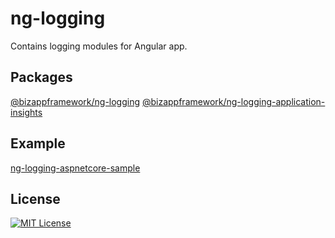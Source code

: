 ng-logging
=====================

Contains logging modules for Angular app.

Packages
---------------

[@bizappframework/ng-logging](https://www.npmjs.com/package/@bizappframework/ng-logging)
[@bizappframework/ng-logging-application-insights](https://www.npmjs.com/package/@bizappframework/ng-logging-application-insights)

Example
---------------

[ng-logging-aspnetcore-sample](https://github.com/BizAppFramework/ng-logging/tree/master/samples/ng-logging-aspnetcore-sample)

License
---------------

[![MIT License](https://img.shields.io/badge/license-MIT-blue.svg?style=flat)](/LICENSE)